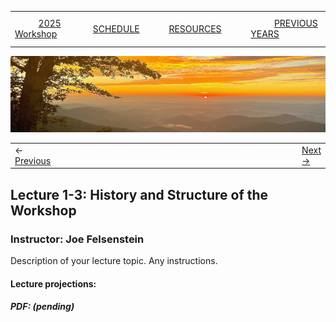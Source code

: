 
|        |        |        |    |
|--------|---------------------------------------------|--------------------|------------------------------------------|
| &nbsp;&nbsp;&nbsp;&nbsp;&nbsp;&nbsp;&nbsp;&nbsp;&nbsp; [2025 Workshop](/index.html) &nbsp;&nbsp;&nbsp;&nbsp;&nbsp;&nbsp;&nbsp;&nbsp;&nbsp; | &nbsp;&nbsp;&nbsp;&nbsp;&nbsp;&nbsp;&nbsp;&nbsp;&nbsp;&nbsp;&nbsp;&nbsp; [SCHEDULE](/2025/schedule.html) &nbsp;&nbsp;&nbsp;&nbsp;&nbsp;&nbsp;&nbsp;&nbsp;&nbsp; | &nbsp;&nbsp;&nbsp;&nbsp;&nbsp;&nbsp;&nbsp;&nbsp;&nbsp;&nbsp;&nbsp;&nbsp; [RESOURCES](/2025/resources.html) &nbsp;&nbsp;&nbsp;&nbsp;&nbsp;&nbsp;&nbsp;&nbsp;&nbsp; | &nbsp;&nbsp;&nbsp;&nbsp;&nbsp;&nbsp;&nbsp;&nbsp;&nbsp; [PREVIOUS YEARS](2025/previous.html) &nbsp;&nbsp;&nbsp;&nbsp;&nbsp;&nbsp; |


<div align="left">
<img src="/media/SWVirginiaMtns.jpg" alt="[Southwest Virginia Mountains]">
</div>


<table><tr><td>&larr; <a href="/2025/lecture1-2/lecture1-2.html">Previous</a></td><td width="772">&nbsp;</td><td> <a href="/2025/exercise1-1/exercise1-1.html">Next &rarr;</a></td></tr></table>

## Lecture 1-3: History and Structure of the Workshop ##

### Instructor: Joe Felsenstein ###
  
Description of your lecture topic. Any instructions.
  
#### Lecture projections: ####
  
##### PDF: (pending)  ######

  
